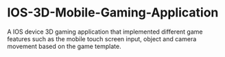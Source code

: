 # IOS-3D-Mobile-Gaming-Application
A IOS device 3D gaming application that implemented different game features such as the mobile touch screen input, object and camera movement based on the game template. 
